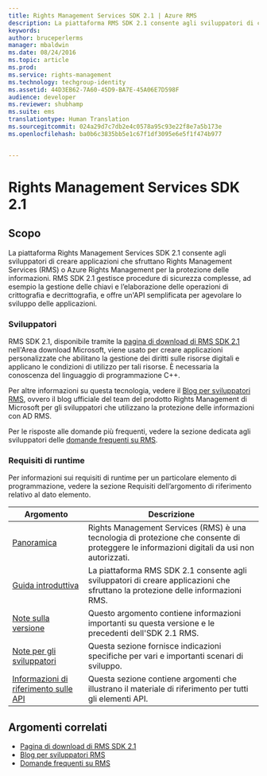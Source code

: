 ```yaml
---
title: Rights Management Services SDK 2.1 | Azure RMS
description: La piattaforma RMS SDK 2.1 consente agli sviluppatori di creare applicazioni che sfruttano RMS o Azure RMS per la protezione delle informazioni.
keywords: 
author: bruceperlerms
manager: mbaldwin
ms.date: 08/24/2016
ms.topic: article
ms.prod: 
ms.service: rights-management
ms.technology: techgroup-identity
ms.assetid: 44D3EB62-7A60-45D9-BA7E-45A06E7D598F
audience: developer
ms.reviewer: shubhamp
ms.suite: ems
translationtype: Human Translation
ms.sourcegitcommit: 024a29d7c7db2e4c0578a95c93e22f8e7a5b173e
ms.openlocfilehash: ba0b6c3835bb5e1c67f1df3095e6e5f1f474b977


---
```


# Rights Management Services SDK 2.1

## Scopo

La piattaforma Rights Management Services SDK 2.1 consente agli sviluppatori di creare applicazioni che sfruttano Rights Management Services (RMS) o Azure Rights Management per la protezione delle informazioni. RMS SDK 2.1 gestisce procedure di sicurezza complesse, ad esempio la gestione delle chiavi e l’elaborazione delle operazioni di crittografia e decrittografia, e offre un'API semplificata per agevolare lo sviluppo delle applicazioni.

### Sviluppatori

RMS SDK 2.1, disponibile tramite la [pagina di download di RMS SDK 2.1](http://www.microsoft.com/en-us/download/details.aspx?id=38397) nell'Area download Microsoft, viene usato per creare applicazioni personalizzate che abilitano la gestione dei diritti sulle risorse digitali e applicano le condizioni di utilizzo per tali risorse. È necessaria la conoscenza del linguaggio di programmazione C++.

Per altre informazioni su questa tecnologia, vedere il [Blog per sviluppatori RMS](http://blogs.msdn.com/b/rms/archive/2012/05/31/official-release-of-ad-rms-sdk-2-0-and-ad-rms-client-2-0.aspx), ovvero il blog ufficiale del team del prodotto Rights Management di Microsoft per gli sviluppatori che utilizzano la protezione delle informazioni con AD RMS.

Per le risposte alle domande più frequenti, vedere la sezione dedicata agli sviluppatori delle [domande frequenti su RMS](http://aka.ms/adrmsfaq ).

### Requisiti di runtime

Per informazioni sui requisiti di runtime per un particolare elemento di programmazione, vedere la sezione Requisiti dell’argomento di riferimento relativo al dato elemento.

|Argomento|Descrizione|
|-----|--------|
|[Panoramica](ad-rms-overview.md)|Rights Management Services (RMS) è una tecnologia di protezione che consente di proteggere le informazioni digitali da usi non autorizzati.|
|[Guida introduttiva](getting-started-with-ad-rms-2-0.md)|La piattaforma RMS SDK 2.1 consente agli sviluppatori di creare applicazioni che sfruttano la protezione delle informazioni RMS.|
|[Note sulla versione](release-notes-rtm.md)|Questo argomento contiene informazioni importanti su questa versione e le precedenti dell'SDK 2.1 RMS.|
|[Note per gli sviluppatori](developer-notes.md)|Questa sezione fornisce indicazioni specifiche per vari e importanti scenari di sviluppo.|
|[Informazioni di riferimento sulle API](api-reference-2-1.md)|Questa sezione contiene argomenti che illustrano il materiale di riferimento per tutti gli elementi API.|

 

## Argomenti correlati

* [Pagina di download di RMS SDK 2.1](http://www.microsoft.com/en-us/download/details.aspx?id=38397)
* [Blog per sviluppatori RMS](http://blogs.msdn.com/b/rms/archive/2012/05/31/official-release-of-ad-rms-sdk-2-0-and-ad-rms-client-2-0.aspx)
* [Domande frequenti su RMS](http://aka.ms/adrmsfaq )
 

 



<!--HONumber=Aug16_HO4-->


